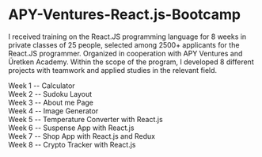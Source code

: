 # APY-Ventures-React.js-Bootcamp
I received training on the React.JS programming language for 8 weeks in private classes of 25 people, selected among 2500+ applicants for the React.JS programmer. Organized in cooperation with APY Ventures and Üretken Academy. Within the scope of the program, I developed 8 different projects with teamwork and applied studies in the relevant field.

Week 1 -- Calculator <br>
Week 2 -- Sudoku Layout <br>
Week 3 -- About me Page <br>
Week 4 -- Image Generator <br>
Week 5 -- Temperature Converter with React.js <br>
Week 6 -- Suspense App with React.js<br>
Week 7 -- Shop App with React.js and Redux <br>
Week 8 -- Crypto Tracker with React.js 
